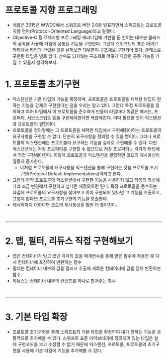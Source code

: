 # 프로토콜 지향 프로그래밍
- 애플은 2015년 WWDC에서 스위프트 버전 2.0을 발표하면서 스위프트는 프로토콜 지향 언어(Protocol-Oritented Language)라고 말했다.
- Objective-C 등 객체지향 프로그래밍 패러다임에 기반을 둔 언어는 대부분 클래스의 상속을 사용해 타입에 공통된 기능을 구현한다. 그런데 스위프트의 표준 라이브러리에서 타입과 관련된 것을 살펴보면 대부분이 구조체로 구현되어 있다. 클래스로 구현된 타입은 별로 없다. 상속도 되지않는 구조체로 어떻게 다양한 공통 기능을 가질 수 있을지 생각해보자.

# 1. 프로토콜 초기구현
- 익스텐션은 기존 타입의 기능을 확장하며, 프로토콜은 프로토콜을 채택한 타입이 원하는 기능을 강제로 구현한다는 점을 우리는 알고 있다. 그런데 특정 프로토콜을 정의하고 여러 타입에서 이 프로토콜을 준수하게 만들어 타입마다 똑같은 메서드, 프로퍼티, 서브스크립트 등을 구현해야한다면 복잡해진다. 이때 필요한 것이 익스텐션과 프로토콜의 결합이다.
- 프로토콜을 정의할때는 그 프로토콜을 채택한 타입에서 구현해줘야하는 프로토콜의 요구사항을 구현할 수 없다. 단순히 요구사항을 정의할 수 있을 뿐이다. 그러나 프로토콜의 익스텐션에는 프로토콜이 요구하는 기능을 실제로 구현해줄 수 있다. 다만 익스텐션에는 저장 프로퍼티를 구현할 수 없으므로 저장 프로퍼티는 각각의 타입에서 직접 구현해야한다. 이렇게 프로토콜과 익스텐션을 결합하면 코드의 재사용성이 월등히 증가한다.
  - 이처럼 프로토콜의 요구사항을 익스텐션을 통해 구현하는 것을 프로토콜 초기구현(Protocol Default Implementations)이라고 한다. 
- 그런데 만약 프로토콜의 익스텐션에서 구현한 기능을 사용하지 않고 타입의 특성에 다라 조금 변경해서 구현하고 싶다면 재정의하면 된다. 특정 프로토콜을 준수하는 타입에 프로토콜의 요구사항을 찾아보고 이미 구현되어 있다면 그 기능을 호출하고, 그렇지 않다면 프로토콜 초기구현의 기능을 호출한다.
- 제네릭까지 더한다면 코드의 재사용성을 훨씬 더 좋아진다.

<br/>

-------------

# 2. 맵, 필터, 리듀스 직접 구현해보기
- 맵은 컨테이너가 담고 있던 각각의 값을 매개변수를 통해 받은 함수에 적용한 후 다시 컨테이너에 포장하여 반환하는 함수
- 필터는 컴테이너 내부의 값을 걸러서 추출해 새로운 컨테이너에 값을 담아 반환하는 함수
- 리듀스는 컨테이너 내부의 컨텐츠를 하나로 합쳐주는 함수

<br/>

-------------

# 3. 기본 타입 확장
- 프로토콜 초기구현을 통해 스위프트의 기본 타입을 확장하여 내가 원하는 기능을 공통적으로 추가해볼 수 있다. 스위프트 표준 라이브러리에 정의되어 있는 타입은 실제 구현코드를 보고 수정할 수 없기 때문에 익스텐션, 프로토콜, 프로토콜의 초기구현을 사용해 기본 타입에 기능을 추가해볼 수 있다.
